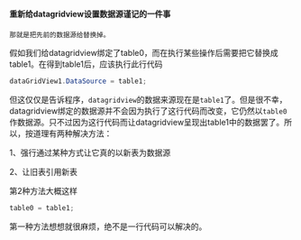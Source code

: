 #### 重新给datagridview设置数据源谨记的一件事

`那就是把先前的数据源给替换掉。`

假如我们给datagridview绑定了table0，而在执行某些操作后需要把它替换成table1。在得到table1后，应该执行此行代码

```csharp
dataGridView1.DataSource = table1;
```

但这仅仅是告诉程序，`datagridview`的数据来源现在是`table1`了。但是很不幸，datagridview绑定的数据源并不会因为执行了这行代码而改变，它仍然以`table0`作数据源。只不过因为这行代码而让datagridview呈现出table1中的数据罢了。所以，按道理有两种解决方法：

1、强行通过某种方式让它真的以新表为数据源

2、让旧表引用新表

第2种方法大概这样

```csharp
table0 = table1;
```

第一种方法想想就很麻烦，绝不是一行代码可以解决的。